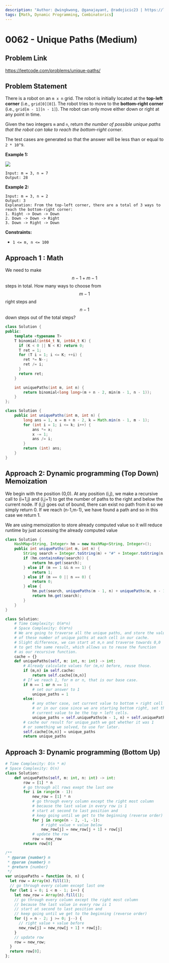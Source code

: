 ```yaml
---
description: "Author: @wingkwong, @ganajayant, @radojicic23 | https://leetcode.com/problems/unique-paths/"
tags: [Math, Dynamic Programming, Combinatorics]
---
```


# 0062 - Unique Paths (Medium)

## Problem Link

https://leetcode.com/problems/unique-paths/

## Problem Statement

There is a robot on an `m x n` grid. The robot is initially located at the **top-left corner** (i.e., `grid[0][0]`). The robot tries to move to the **bottom-right corner** (i.e., `grid[m - 1][n - 1]`). The robot can only move either down or right at any point in time.

Given the two integers `m` and `n`, return _the number of possible unique paths that the robot can take to reach the bottom-right corner_.

The test cases are generated so that the answer will be less than or equal to `2 * 10^9`.

**Example 1:**

![](https://assets.leetcode.com/uploads/2018/10/22/robot_maze.png)

```
Input: m = 3, n = 7
Output: 28
```

**Example 2:**

```
Input: m = 3, n = 2
Output: 3
Explanation: From the top-left corner, there are a total of 3 ways to reach the bottom-right corner:
1. Right -> Down -> Down
2. Down -> Down -> Right
3. Down -> Right -> Down
```

**Constraints:**

- `1 <= m, n <= 100`

## Approach 1 : Math

We need to make $$n - 1 + m - 1$$ steps in total. How many ways to choose from $$m - 1$$ right steps and $$n - 1$$ down steps out of the total steps?

<Tabs>
<TabItem value="c++" label="C++">
<SolutionAuthor name="@wingkwong"/>

```cpp
class Solution {
public:
    template <typename T>
    T binomial(int64_t N, int64_t K) {
      if (K < 0 || N < K) return 0;
      T ret = 1;
      for (T i = 1; i <= K; ++i) {
        ret *= N--;
        ret /= i;
      }
      return ret;
    }

    int uniquePaths(int m, int n) {
        return binomial<long long>(m + n - 2, min(m - 1, n - 1));
    }
};
```

</TabItem>


<TabItem value="java" label="Java">
<SolutionAuthor name="@wingkwong"/>

```java
class Solution {
    public int uniquePaths(int m, int n) {
        long ans = 1, x = m + n - 2, k = Math.min(n - 1, m - 1);
        for (int i = 1; i <= k; i++) {
            ans *= x;
            x -= 1;
            ans /= i;
        }
        return (int) ans;
    }
}
```

</TabItem>
</Tabs>

## Approach 2: Dynamic programming (Top Down) Memoization

We begin with the position (0,0).
At any position (i,j), we make a recursive call to (i+1,j) and (i,j+1) to get the number of paths to the right and below the current node.
If (i,j) goes out of bound, there can exist no path from it so we simply return 0.
If we reach (n-1,m-1), we have found a path and so in this case we return 1.

We are using memoization to store already computed value so it will reduce runtime by just accessing the already computed value
<Tabs>
<TabItem value="java" label="Java">
<SolutionAuthor name="@ganajayant"/>

```java
class Solution {
    HashMap<String, Integer> hm = new HashMap<String, Integer>();
    public int uniquePaths(int m, int n) {
        String search = Integer.toString(m) + "#" + Integer.toString(n);
        if (hm.containsKey(search)) {
            return hm.get(search);
        } else if (m == 1 && n == 1) {
            return 1;
        } else if (m == 0 || n == 0) {
            return 0;
        } else {
            hm.put(search, uniquePaths(m - 1, n) + uniquePaths(m, n - 1));
            return hm.get(search);
        }
    }
}
```

</TabItem>

<TabItem value="python" label="Python">
<SolutionAuthor name="@ColeB2"/>

```py
class Solution:
    # Time Complexity: O(m*n)
    # Space Complexity: O(m*n)
    # We are going to traverse all the unique paths, and store the values
    # of these number of unique paths at each cell in our cache.
    # Slight difference, we can start at m,n and traverse towards 0,0
    # to get the same result, which allows us to reuse the function
    # as our recursive function.
    cache = {}
    def uniquePaths(self, m: int, n: int) -> int:
        # Already calculate values for (m,n) before, reuse those.
        if (m,n) in self.cache:
            return self.cache[(m,n)]
        # If we reach 1, for m or n, that is our base case.
        if m == 1 or n == 1:
            # set our answer to 1
            unique_paths = 1
        else:
            # any other case, set current value to bottom + right cell
            # or in our case since we are starting bottom right, set the
            # current value to be the top + left cells.
            unique_paths = self.uniquePaths(m - 1, n) + self.uniquePaths(m, n - 1)
        # cache our result for unique_path we got whether it was 1
        # or something we solved, to use for later.
        self.cache[(m,n)] = unique_paths
        return unique_paths
```

</TabItem>
</Tabs>

## Approach 3: Dynamic programming (Bottom Up)

<Tabs>
<TabItem value="python" label="Python">
<SolutionAuthor name="@radojicic23"/>

```python
# Time Complexity: O(n * m)
# Space Complexity: O(n)
class Solution:
    def uniquePaths(self, m: int, n: int) -> int:
        row = [1] * n
        # go through all rows exept the last one
        for i in range(m - 1):
            new_row = [1] * n
            # go through every column except the right most column
            # because the last value in every row is 1
            # start at second to last position and
            # keep going until we get to the beginning (reverse order)
            for j in range(n - 2, -1, -1):
                # right value + value below
                new_row[j] = new_row[j + 1] + row[j]
            # update the row
            row = new_row
        return row[0]
```

</TabItem>

<TabItem value="js" label="JavaScript">
<SolutionAuthor name="@radojicic23"/>

```js
/**
 * @param {number} m
 * @param {number} n
 * @return {number}
 */
var uniquePaths = function (m, n) {
  let row = Array(n).fill(1);
  // go through every column except last one
  for (let i = 0; i < m - 1; i++) {
    let new_row = Array(n).fill(1);
    // go through every column except the right most column
    // because the last value in every row is 1
    // start at second to last position and
    // keep going until we get to the beginning (reverse order)
    for (j = n - 2; j >= 0; j--) {
      // right value + value before
      new_row[j] = new_row[j + 1] + row[j];
    }
    // update row
    row = new_row;
  }
  return row[0];
};
```

</TabItem>
</Tabs>
